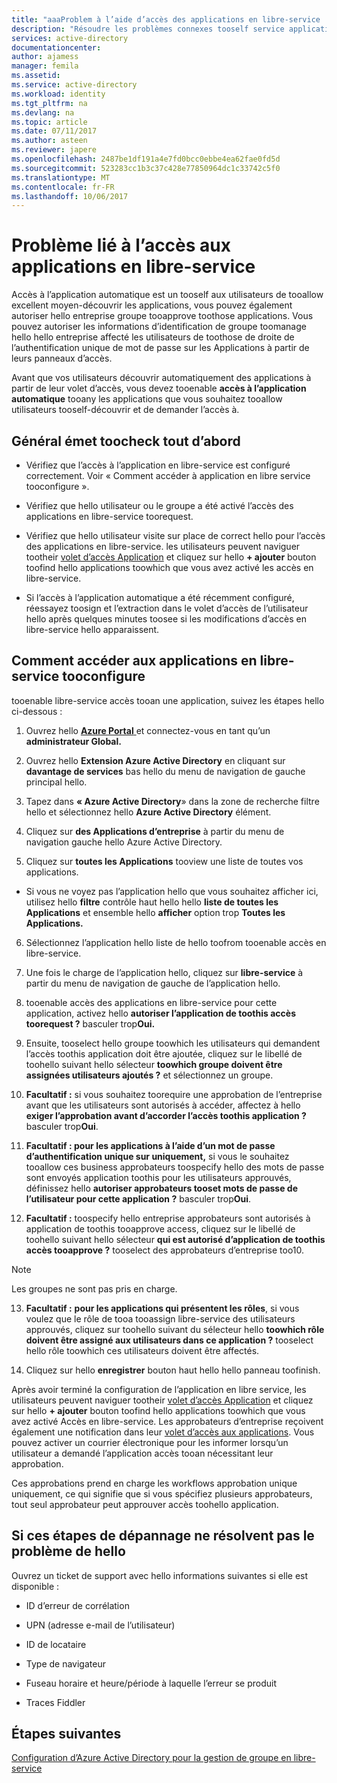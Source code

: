 ```yaml
---
title: "aaaProblem à l’aide d’accès des applications en libre-service | Documents Microsoft"
description: "Résoudre les problèmes connexes tooself service application l’accès"
services: active-directory
documentationcenter: 
author: ajamess
manager: femila
ms.assetid: 
ms.service: active-directory
ms.workload: identity
ms.tgt_pltfrm: na
ms.devlang: na
ms.topic: article
ms.date: 07/11/2017
ms.author: asteen
ms.reviewer: japere
ms.openlocfilehash: 2487be1df191a4e7fd0bcc0ebbe4ea62fae0fd5d
ms.sourcegitcommit: 523283cc1b3c37c428e77850964dc1c33742c5f0
ms.translationtype: MT
ms.contentlocale: fr-FR
ms.lasthandoff: 10/06/2017
---
```

# <a name="problem-using-self-service-application-access"></a>Problème lié à l’accès aux applications en libre-service

Accès à l’application automatique est un tooself aux utilisateurs de tooallow excellent moyen-découvrir les applications, vous pouvez également autoriser hello entreprise groupe tooapprove toothose applications. Vous pouvez autoriser les informations d’identification de groupe toomanage hello hello entreprise affecté les utilisateurs de toothose de droite de l’authentification unique de mot de passe sur les Applications à partir de leurs panneaux d’accès.

Avant que vos utilisateurs découvrir automatiquement des applications à partir de leur volet d’accès, vous devez tooenable **accès à l’application automatique** tooany les applications que vous souhaitez tooallow utilisateurs tooself-découvrir et de demander l’accès à.

## <a name="general-issues-toocheck-first"></a>Général émet toocheck tout d’abord

-   Vérifiez que l’accès à l’application en libre-service est configuré correctement. Voir « Comment accéder à application en libre service tooconfigure ».

-   Vérifiez que hello utilisateur ou le groupe a été activé l’accès des applications en libre-service toorequest.

-   Vérifiez que hello utilisateur visite sur place de correct hello pour l’accès des applications en libre-service. les utilisateurs peuvent naviguer tootheir [volet d’accès Application](https://myapps.microsoft.com/) et cliquez sur hello **+ ajouter** bouton toofind hello applications toowhich que vous avez activé les accès en libre-service.

-   Si l’accès à l’application automatique a été récemment configuré, réessayez toosign et l’extraction dans le volet d’accès de l’utilisateur hello après quelques minutes toosee si les modifications d’accès en libre-service hello apparaissent.

## <a name="how-tooconfigure-self-service-application-access"></a>Comment accéder aux applications en libre-service tooconfigure

tooenable libre-service accès tooan une application, suivez les étapes hello ci-dessous :

1.  Ouvrez hello [ **Azure Portal** ](https://portal.azure.com/) et connectez-vous en tant qu’un **administrateur Global.**

2.  Ouvrez hello **Extension Azure Active Directory** en cliquant sur **davantage de services** bas hello du menu de navigation de gauche principal hello.

3.  Tapez dans **« Azure Active Directory**» dans la zone de recherche filtre hello et sélectionnez hello **Azure Active Directory** élément.

4.  Cliquez sur **des Applications d’entreprise** à partir du menu de navigation gauche hello Azure Active Directory.

5.  Cliquez sur **toutes les Applications** tooview une liste de toutes vos applications.

  * Si vous ne voyez pas l’application hello que vous souhaitez afficher ici, utilisez hello **filtre** contrôle haut hello hello **liste de toutes les Applications** et ensemble hello **afficher** option trop **Toutes les Applications.**

6.  Sélectionnez l’application hello liste de hello toofrom tooenable accès en libre-service.

7.  Une fois le charge de l’application hello, cliquez sur **libre-service** à partir du menu de navigation de gauche de l’application hello.

8.  tooenable accès des applications en libre-service pour cette application, activez hello **autoriser l’application de toothis accès toorequest ?** basculer trop**Oui.**

9.  Ensuite, tooselect hello groupe toowhich les utilisateurs qui demandent l’accès toothis application doit être ajoutée, cliquez sur le libellé de toohello suivant hello sélecteur **toowhich groupe doivent être assignées utilisateurs ajoutés ?** et sélectionnez un groupe.

10. **Facultatif :** si vous souhaitez toorequire une approbation de l’entreprise avant que les utilisateurs sont autorisés à accéder, affectez à hello **exiger l’approbation avant d’accorder l’accès toothis application ?** basculer trop**Oui**.

11. **Facultatif : pour les applications à l’aide d’un mot de passe d’authentification unique sur uniquement,** si vous le souhaitez tooallow ces business approbateurs toospecify hello des mots de passe sont envoyés application toothis pour les utilisateurs approuvés, définissez hello **autoriser approbateurs tooset mots de passe de l’utilisateur pour cette application ?**  basculer trop**Oui**.

12. **Facultatif :** toospecify hello entreprise approbateurs sont autorisés à application de toothis tooapprove access, cliquez sur le libellé de toohello suivant hello sélecteur **qui est autorisé d’application de toothis accès tooapprove ?** tooselect des approbateurs d’entreprise too10.

 >[!NOTE]
 > Les groupes ne sont pas pris en charge.
 >
 >

13. **Facultatif :** **pour les applications qui présentent les rôles**, si vous voulez que le rôle de tooa tooassign libre-service des utilisateurs approuvés, cliquez sur toohello suivant du sélecteur hello **toowhich rôle doivent être assigné aux utilisateurs dans ce application ?**  tooselect hello rôle toowhich ces utilisateurs doivent être affectés.

14. Cliquez sur hello **enregistrer** bouton haut hello hello panneau toofinish.

Après avoir terminé la configuration de l’application en libre service, les utilisateurs peuvent naviguer tootheir [volet d’accès Application](https://myapps.microsoft.com/) et cliquez sur hello **+ ajouter** bouton toofind hello applications toowhich que vous avez activé Accès en libre-service. Les approbateurs d’entreprise reçoivent également une notification dans leur [volet d’accès aux applications](https://myapps.microsoft.com/). Vous pouvez activer un courrier électronique pour les informer lorsqu’un utilisateur a demandé l’application accès tooan nécessitant leur approbation. 

Ces approbations prend en charge les workflows approbation unique uniquement, ce qui signifie que si vous spécifiez plusieurs approbateurs, tout seul approbateur peut approuver accès toohello application.

## <a name="if-these-troubleshooting-steps-do-not-resolve-hello-issue"></a>Si ces étapes de dépannage ne résolvent pas le problème de hello 

Ouvrez un ticket de support avec hello informations suivantes si elle est disponible :

-   ID d’erreur de corrélation

-   UPN (adresse e-mail de l’utilisateur)

-   ID de locataire

-   Type de navigateur

-   Fuseau horaire et heure/période à laquelle l’erreur se produit

-   Traces Fiddler

## <a name="next-steps"></a>Étapes suivantes
[Configuration d’Azure Active Directory pour la gestion de groupe en libre-service](active-directory-accessmanagement-self-service-group-management.md)
